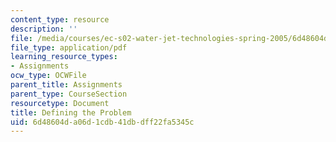 ```yaml
---
content_type: resource
description: ''
file: /media/courses/ec-s02-water-jet-technologies-spring-2005/6d48604da06d1cdb41dbdff22fa5345c_MITEC_S02S05_3_def_prob.pdf
file_type: application/pdf
learning_resource_types:
- Assignments
ocw_type: OCWFile
parent_title: Assignments
parent_type: CourseSection
resourcetype: Document
title: Defining the Problem
uid: 6d48604d-a06d-1cdb-41db-dff22fa5345c
---
```

